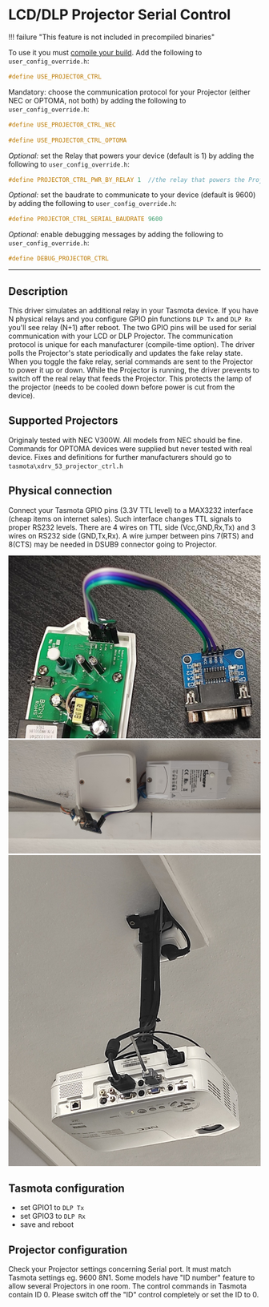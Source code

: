 # LCD/DLP Projector Serial Control

!!! failure "This feature is not included in precompiled binaries"

To use it you must [compile your build](Compile-your-build). Add the following to `user_config_override.h`:

```C
#define USE_PROJECTOR_CTRL
```

Mandatory: choose the communication protocol for your Projector (either NEC or OPTOMA, not both) by adding the following to `user_config_override.h`:

```C
#define USE_PROJECTOR_CTRL_NEC
```

```C
#define USE_PROJECTOR_CTRL_OPTOMA
```

_Optional:_ set the Relay that powers your device (default is 1) by adding the following to `user_config_override.h`:

```C
#define PROJECTOR_CTRL_PWR_BY_RELAY 1  //the relay that powers the Projector
```

_Optional:_ set the baudrate to communicate to your device (default is 9600) by adding the following to `user_config_override.h`:

```C
#define PROJECTOR_CTRL_SERIAL_BAUDRATE 9600
```

_Optional:_ enable debugging messages by adding the following to `user_config_override.h`:

```C
#define DEBUG_PROJECTOR_CTRL
```

----

## Description
This driver simulates an additional relay in your Tasmota device. If you have N physical relays and you configure GPIO pin functions `DLP Tx` and `DLP Rx` you'll see relay (N+1) after reboot. The two GPIO pins will be used for serial communication with your LCD or DLP Projector. The communication protocol is unique for each manufacturer (compile-time option). The driver polls the Projector's state periodically and updates the fake relay state. When you toggle the fake relay, serial commands are sent to the Projector to power it up or down. While the Projector is running, the driver prevents to switch off the real relay that feeds the Projector. This protects the lamp of the projector (needs to be cooled down before power is cut from the device).

## Supported Projectors
Originaly tested with NEC V300W. All models from NEC should be fine. Commands for OPTOMA devices were supplied but never tested with real device. Fixes and definitions for further manufacturers should go to `tasmota\xdrv_53_projector_ctrl.h`

## Physical connection
Connect your Tasmota GPIO pins (3.3V TTL level) to a MAX3232 interface (cheap items on internet sales). Such interface changes TTL signals to proper RS232 levels. There are 4 wires on TTL side (Vcc,GND,Rx,Tx) and 3 wires on RS232 side (GND,Tx,Rx). A wire jumper between pins 7(RTS) and 8(CTS) may be needed in DSUB9 connector going to Projector.

![](_media/ProjectorCtrl_TH16_unboxed.jpg)
![](_media/ProjectorCtrl_TH16_mounted.jpg)
![](_media/ProjectorCtrl_V300W.jpg)

## Tasmota configuration

* set GPIO1 to `DLP Tx`
* set GPIO3 to `DLP Rx`
* save and reboot

## Projector configuration
Check your Projector settings concerning Serial port. It must match Tasmota settings eg. 9600 8N1. Some models have "ID number" feature to allow several Projectors in one room. The control commands in Tasmota contain ID 0. Please switch off the "ID" control completely or set the ID to 0.

